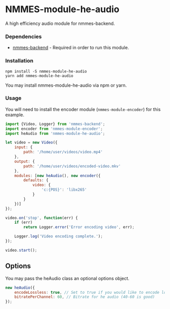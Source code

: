 # NMMES-module-he-audio

A high efficiency audio module for nmmes-backend.

### Dependencies

- [nmmes-backend](https://github.com/NMMES/nmmes-backend) - Required in order to run this module.

### Installation
```
npm install -S nmmes-module-he-audio
yarn add nmmes-module-he-audio
```

You may install nmmes-module-he-audio via npm or yarn.

### Usage

You will need to install the encoder module (`nmmes-module-encoder`) for this example.

```javascript
import {Video, Logger} from 'nmmes-backend';
import encoder from 'nmmes-module-encoder';
import heAudio from 'nmmes-module-he-audio';

let video = new Video({
    input: {
        path: '/home/user/videos/video.mp4'
    },
    output: {
        path: '/home/user/videos/encoded-video.mkv'
    },
    modules: [new heAudio(), new encoder({
        defaults: {
            video: {
                'c:{POS}': 'libx265'
            }
        }
    })]
});

video.on('stop', function(err) {
    if (err)
        return Logger.error('Error encoding video', err);

    Logger.log('Video encoding complete.');
});

video.start();
```

## Options

You may pass the heAudio class an optional options object.

```javascript
new heAudio({
    encodeLossless: true, // Set to true if you would like to encode lossless audio streams (encode FLAC)
    bitratePerChannel: 60, // Bitrate for he audio (40-60 is good)
});
```
